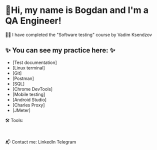 # 🖖Hi, my name is Bogdan and I'm a QA Engineer!

👩‍💻 I have completed the "Software testing" course by Vadim Ksendzov

## ✨ You can see my practice here: ✨

+ [Test documentation]
+ [Linux terminal]
+ [Git]
+ [Postman]
+ [SQL]
+ [Chrome DevTools]
+ [Mobile testing]
+ [Android Studio]
+ [Charles Proxy]
+ [JMeter]

🛠 Tools:

<img scr="https://github.com/Trittton/Trittton/blob/main/Assets/Android_SDK_icon.png?raw=true" width="50px"> 

<img scr="" width="50px">

📬 Сontact me:
LinkedIn Telegram
